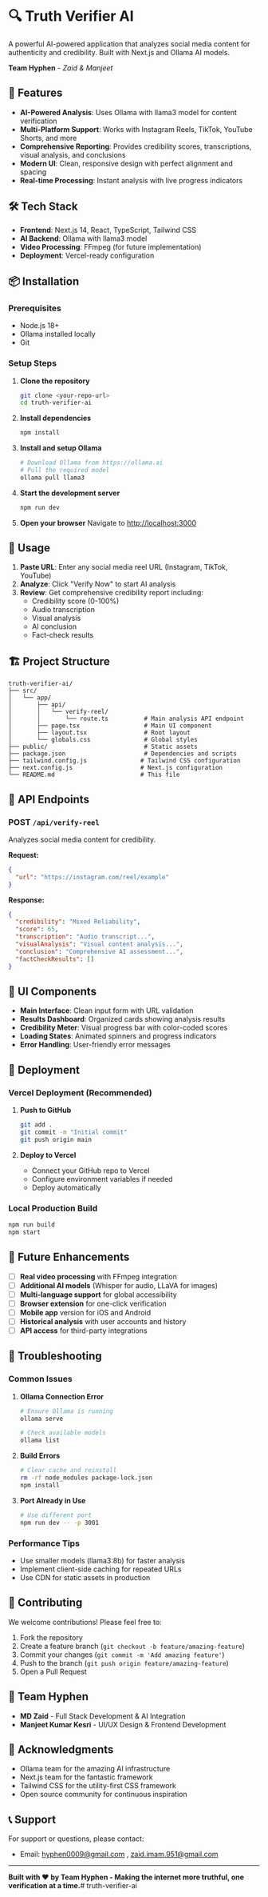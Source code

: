 # 🔍 Truth Verifier AI

A powerful AI-powered application that analyzes social media content for authenticity and credibility. Built with Next.js and Ollama AI models.

**Team Hyphen** - *Zaid & Manjeet*

## 🌟 Features

- **AI-Powered Analysis**: Uses Ollama with llama3 model for content verification
- **Multi-Platform Support**: Works with Instagram Reels, TikTok, YouTube Shorts, and more
- **Comprehensive Reporting**: Provides credibility scores, transcriptions, visual analysis, and conclusions
- **Modern UI**: Clean, responsive design with perfect alignment and spacing
- **Real-time Processing**: Instant analysis with live progress indicators

## 🛠️ Tech Stack

- **Frontend**: Next.js 14, React, TypeScript, Tailwind CSS
- **AI Backend**: Ollama with llama3 model
- **Video Processing**: FFmpeg (for future implementation)
- **Deployment**: Vercel-ready configuration

## 📦 Installation

### Prerequisites

- Node.js 18+ 
- Ollama installed locally
- Git

### Setup Steps

1. **Clone the repository**
   ```bash
   git clone <your-repo-url>
   cd truth-verifier-ai
   ```

2. **Install dependencies**
   ```bash
   npm install
   ```

3. **Install and setup Ollama**
   ```bash
   # Download Ollama from https://ollama.ai
   # Pull the required model
   ollama pull llama3
   ```

4. **Start the development server**
   ```bash
   npm run dev
   ```

5. **Open your browser**
   Navigate to [http://localhost:3000](http://localhost:3000)

## 🚀 Usage

1. **Paste URL**: Enter any social media reel URL (Instagram, TikTok, YouTube)
2. **Analyze**: Click "Verify Now" to start AI analysis
3. **Review**: Get comprehensive credibility report including:
   - Credibility score (0-100%)
   - Audio transcription
   - Visual analysis
   - AI conclusion
   - Fact-check results

## 🏗️ Project Structure

```
truth-verifier-ai/
├── src/
│   └── app/
│       ├── api/
│       │   └── verify-reel/
│       │       └── route.ts          # Main analysis API endpoint
│       ├── page.tsx                  # Main UI component
│       ├── layout.tsx                # Root layout
│       └── globals.css               # Global styles
├── public/                           # Static assets
├── package.json                      # Dependencies and scripts
├── tailwind.config.js               # Tailwind CSS configuration
├── next.config.js                   # Next.js configuration
└── README.md                        # This file
```

## 🔧 API Endpoints

### POST `/api/verify-reel`
Analyzes social media content for credibility.

**Request:**
```json
{
  "url": "https://instagram.com/reel/example"
}
```

**Response:**
```json
{
  "credibility": "Mixed Reliability",
  "score": 65,
  "transcription": "Audio transcript...",
  "visualAnalysis": "Visual content analysis...",
  "conclusion": "Comprehensive AI assessment...",
  "factCheckResults": []
}
```

## 🎨 UI Components

- **Main Interface**: Clean input form with URL validation
- **Results Dashboard**: Organized cards showing analysis results
- **Credibility Meter**: Visual progress bar with color-coded scores
- **Loading States**: Animated spinners and progress indicators
- **Error Handling**: User-friendly error messages

## 🚀 Deployment

### Vercel Deployment (Recommended)

1. **Push to GitHub**
   ```bash
   git add .
   git commit -m "Initial commit"
   git push origin main
   ```

2. **Deploy to Vercel**
   - Connect your GitHub repo to Vercel
   - Configure environment variables if needed
   - Deploy automatically

### Local Production Build

```bash
npm run build
npm start
```

## 🔮 Future Enhancements

- [ ] **Real video processing** with FFmpeg integration
- [ ] **Additional AI models** (Whisper for audio, LLaVA for images)
- [ ] **Multi-language support** for global accessibility
- [ ] **Browser extension** for one-click verification
- [ ] **Mobile app** version for iOS and Android
- [ ] **Historical analysis** with user accounts and history
- [ ] **API access** for third-party integrations

## 🐛 Troubleshooting

### Common Issues

1. **Ollama Connection Error**
   ```bash
   # Ensure Ollama is running
   ollama serve
   
   # Check available models
   ollama list
   ```

2. **Build Errors**
   ```bash
   # Clear cache and reinstall
   rm -rf node_modules package-lock.json
   npm install
   ```

3. **Port Already in Use**
   ```bash
   # Use different port
   npm run dev -- -p 3001
   ```

### Performance Tips

- Use smaller models (llama3:8b) for faster analysis
- Implement client-side caching for repeated URLs
- Use CDN for static assets in production

## 🤝 Contributing

We welcome contributions! Please feel free to:

1. Fork the repository
2. Create a feature branch (`git checkout -b feature/amazing-feature`)
3. Commit your changes (`git commit -m 'Add amazing feature'`)
4. Push to the branch (`git push origin feature/amazing-feature`)
5. Open a Pull Request


## 👥 Team Hyphen

- **MD Zaid** - Full Stack Development & AI Integration
- **Manjeet Kumar Kesri** - UI/UX Design & Frontend Development

## 🙏 Acknowledgments

- Ollama team for the amazing AI infrastructure
- Next.js team for the fantastic framework
- Tailwind CSS for the utility-first CSS framework
- Open source community for continuous inspiration

## 📞 Support

For support or questions, please contact:
- Email: hyphen0009@gmail.com , zaid.imam.951@gmail.com


---

**Built with ❤️ by Team Hyphen - Making the internet more truthful, one verification at a time.**#   t r u t h - v e r i f i e r - a i  
 